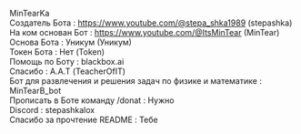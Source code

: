 MinTearKa                                                             
Создатель Бота : https://www.youtube.com/@stepa_shka1989 (stepashka)                                                             
На ком основан Бот : https://www.youtube.com/@ItsMinTear (MinTear)                                                             
Основа Бота : Уникум (Уникум)                                                             
Токен Бота : Нет (Token)                                                             
Помощь по Боту : blackbox.ai                                                             
Спасибо : А.А.Т (TeacherOfIT)                                                             
Бот для развлечения и решения задач по физике и математике : MinTearB_bot                                                             
Прописать в Боте команду /donat : Нужно                                                             
Discord : stepashkalox                                                                                                              
Спасибо за прочтение README : Тебе                                                             
